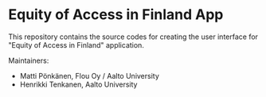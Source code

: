 # Equity of Access in Finland App 

This repository contains the source codes for creating the user interface for "Equity of Access in Finland" application.

Maintainers:

- Matti Pönkänen, Flou Oy / Aalto University
- Henrikki Tenkanen, Aalto University